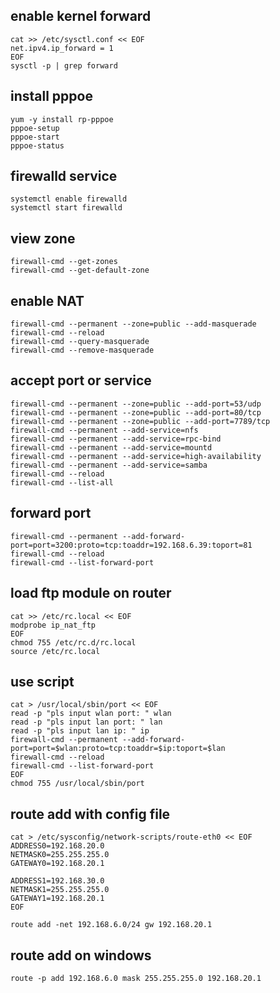 ## enable kernel forward
```
cat >> /etc/sysctl.conf << EOF
net.ipv4.ip_forward = 1
EOF
sysctl -p | grep forward
```
## install pppoe
```
yum -y install rp-pppoe
pppoe-setup 
pppoe-start
pppoe-status
```
## firewalld service
```
systemctl enable firewalld
systemctl start firewalld
```
## view zone
```
firewall-cmd --get-zones
firewall-cmd --get-default-zone
```
## enable NAT
```
firewall-cmd --permanent --zone=public --add-masquerade
firewall-cmd --reload
firewall-cmd --query-masquerade
firewall-cmd --remove-masquerade
```
## accept port or service
```
firewall-cmd --permanent --zone=public --add-port=53/udp
firewall-cmd --permanent --zone=public --add-port=80/tcp
firewall-cmd --permanent --zone=public --add-port=7789/tcp
firewall-cmd --permanent --add-service=nfs
firewall-cmd --permanent --add-service=rpc-bind
firewall-cmd --permanent --add-service=mountd
firewall-cmd --permanent --add-service=high-availability
firewall-cmd --permanent --add-service=samba
firewall-cmd --reload
firewall-cmd --list-all
```
## forward port
```
firewall-cmd --permanent --add-forward-port=port=3200:proto=tcp:toaddr=192.168.6.39:toport=81
firewall-cmd --reload
firewall-cmd --list-forward-port
```
## load ftp module on router
```
cat >> /etc/rc.local << EOF
modprobe ip_nat_ftp
EOF
chmod 755 /etc/rc.d/rc.local
source /etc/rc.local
```
## use script
```
cat > /usr/local/sbin/port << EOF
read -p "pls input wlan port: " wlan
read -p "pls input lan port: " lan
read -p "pls input lan ip: " ip
firewall-cmd --permanent --add-forward-port=port=$wlan:proto=tcp:toaddr=$ip:toport=$lan
firewall-cmd --reload
firewall-cmd --list-forward-port
EOF
chmod 755 /usr/local/sbin/port
```
## route add with config file
```
cat > /etc/sysconfig/network-scripts/route-eth0 << EOF
ADDRESS0=192.168.20.0
NETMASK0=255.255.255.0
GATEWAY0=192.168.20.1

ADDRESS1=192.168.30.0
NETMASK1=255.255.255.0
GATEWAY1=192.168.20.1
EOF

route add -net 192.168.6.0/24 gw 192.168.20.1
```
## route add on windows
```
route -p add 192.168.6.0 mask 255.255.255.0 192.168.20.1
```
